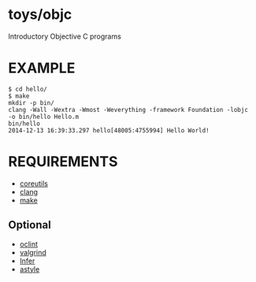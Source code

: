 # toys/objc

Introductory Objective C programs

# EXAMPLE

```
$ cd hello/
$ make
mkdir -p bin/
clang -Wall -Wextra -Wmost -Weverything -framework Foundation -lobjc  -o bin/hello Hello.m
bin/hello
2014-12-13 16:39:33.297 hello[48005:4755994] Hello World!
```

# REQUIREMENTS

* [coreutils](https://www.gnu.org/software/coreutils/coreutils.html)
* [clang](http://clang.llvm.org/)
* [make](https://www.gnu.org/software/make/)

## Optional

* [oclint](http://oclint.org)
* [valgrind](http://valgrind.org)
* [Infer](http://fbinfer.com)
* [astyle](http://astyle.sourceforge.net)
